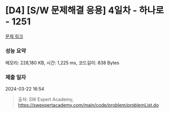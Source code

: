 # [D4] [S/W 문제해결 응용] 4일차 - 하나로 - 1251 

[문제 링크](https://swexpertacademy.com/main/code/problem/problemDetail.do?contestProbId=AV15StKqAQkCFAYD) 

### 성능 요약

메모리: 228,180 KB, 시간: 1,225 ms, 코드길이: 838 Bytes

### 제출 일자

2024-03-22 16:54



> 출처: SW Expert Academy, https://swexpertacademy.com/main/code/problem/problemList.do